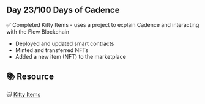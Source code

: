 ## Day 23/100 Days of Cadence

✅ Completed Kitty Items - uses a project to explain Cadence and interacting with the Flow Blockchain
  * Deployed and updated smart contracts
  * Minted and transferred NFTs
  * Added a new item (NFT) to the marketplace

## 📚 Resource
🐱 [Kitty Items](https://docs.onflow.org/kitty-items/)
